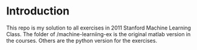 # Introduction
This repo is my solution to all exercises in 2011 Stanford Machine Learning Class.
The folder of /machine-learniing-ex is the original matlab version in the courses.
Others are the python version for the exercises. 
